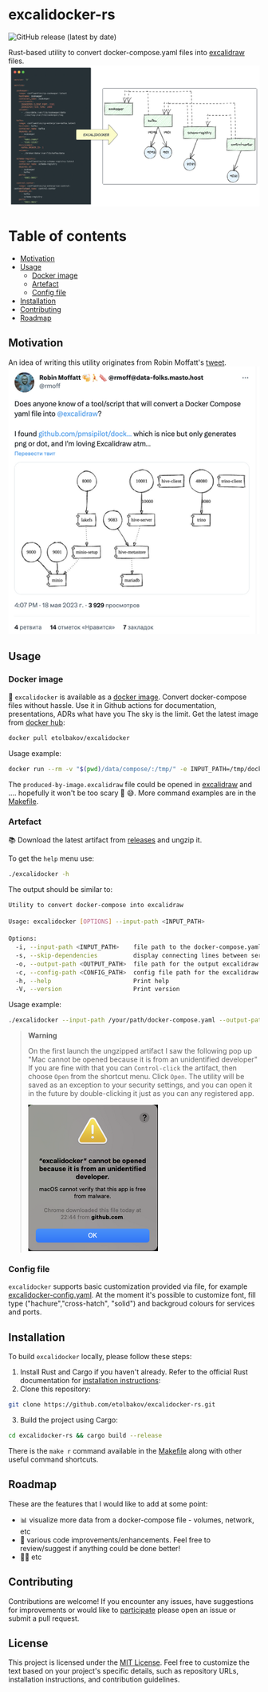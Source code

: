 # excalidocker-rs
![GitHub release (latest by date)](https://img.shields.io/github/v/release/etolbakov/excalidocker-rs)

Rust-based utility to convert docker-compose.yaml files into [excalidraw](https://excalidraw.com/) files.
![excalidocker](./data/img/excalidocker-colour.png)

Table of contents
=================
<!--ts-->
   * [Motivation](#motivation)
   * [Usage](#usage)
      * [Docker image](#docker-image)
      * [Artefact](#artefact)
      * [Config file](#config-file)
   * [Installation](#installation)
   * [Contributing](#contributing)
   * [Roadmap](#roadmap)
<!--te-->

## Motivation
An idea of writing this utility originates from Robin Moffatt's [tweet](https://twitter.com/rmoff/status/1659214185220423685).
![motivation](./data/img/motivation.png)

## Usage
### Docker image
🐳 `excalidocker` is available as a [docker image](https://hub.docker.com/r/etolbakov/excalidocker/tags).
Convert docker-compose files without hassle. Use it in Github actions for documentation, presentations, ADRs what have you 
The sky is the limit. Get the latest image from [docker hub](https://hub.docker.com/r/etolbakov/excalidocker): 
```sh
docker pull etolbakov/excalidocker
```
Usage example:
 ```sh
docker run --rm -v "$(pwd)/data/compose/:/tmp/" -e INPUT_PATH=/tmp/docker-compose.yaml etolbakov/excalidocker:latest > produced-by-image.excalidraw
```
The `produced-by-image.excalidraw` file could be opened in [excalidraw](https://excalidraw.com/) and .... hopefully it won't be too scary 👻 😅.
More command examples are in the [Makefile](/Makefile).

### Artefact
📚 Download the latest artifact from [releases](https://github.com/etolbakov/excalidocker-rs/releases) and ungzip it.

To get the `help` menu use:
```sh
./excalidocker -h
```
The output should be similar to:
```sh
Utility to convert docker-compose into excalidraw

Usage: excalidocker [OPTIONS] --input-path <INPUT_PATH>

Options:
  -i, --input-path <INPUT_PATH>    file path to the docker-compose.yaml
  -s, --skip-dependencies          display connecting lines between services; if `true` then only service without the lines are rendered
  -o, --output-path <OUTPUT_PATH>  file path for the output excalidraw file. By default the file content is sent to console output
  -c, --config-path <CONFIG_PATH>  config file path for the excalidraw. [default: excalidocker-config.yaml]
  -h, --help                       Print help
  -V, --version                    Print version
```
Usage example:
```sh
./excalidocker --input-path /your/path/docker-compose.yaml --output-path /your/path/result.excalidraw
```

> **Warning**
>
> On the first launch the ungzipped artifact I saw the following pop up
> "Mac cannot be opened because it is from an unidentified developer"
> If you are fine with that you can `Control-click` the artifact, then choose `Open` from the shortcut menu.
> Click `Open`. The utility will be saved as an exception to your security settings,
> and you can open it in the future by double-clicking it just as you can any registered app.
>
> ![mac-warning](./data/img/mac-warning.png)
### Config file
`excalidocker` supports basic customization provided via file, for example [excalidocker-config.yaml](./excalidocker-config.yaml).
At the moment it's possible to customize font, fill type ("hachure","cross-hatch", "solid") and backgroud colours for services and ports.

## Installation
To build `excalidocker` locally, please follow these steps:

1. Install Rust and Cargo if you haven't already. Refer to the official Rust documentation for [installation instructions](https://www.rust-lang.org/tools/install):
2. Clone this repository:
```sh
git clone https://github.com/etolbakov/excalidocker-rs.git
```
3. Build the project using Cargo:
```sh
cd excalidocker-rs && cargo build --release
```
There is the `make r` command available in the [Makefile](/Makefile) along with other useful command shortcuts.

## Roadmap
These are the features that I would like to add at some point:
- 📊 visualize more data from a docker-compose file - volumes, network, etc
- 🦀 various code improvements/enhancements. Feel free to review/suggest if anything could be done better!
- 👨‍💻 etc

## Contributing

Contributions are welcome! If you encounter any issues, have suggestions for improvements or would like to [participate](https://github.com/etolbakov/excalidocker-rs/issues) please open an issue or submit a pull request.

## License

This project is licensed under the [MIT License](./LICENSE).
Feel free to customize the text based on your project's specific details, such as repository URLs, installation instructions, and contribution guidelines.

